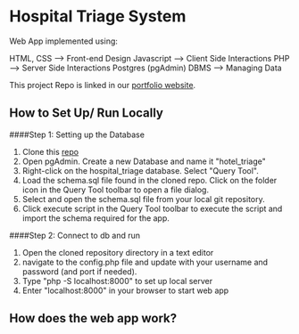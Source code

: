 # Hospital Triage System

Web App implemented using:

HTML, CSS --> Front-end Design
Javascript --> Client Side Interactions
PHP --> Server Side Interactions
Postgres (pgAdmin) DBMS --> Managing Data

This project Repo is linked in our [portfolio website](https://alperenakin.github.io/portfolio/).

## How to Set Up/ Run Locally

####Step 1: Setting up the Database
1. Clone this [repo](https://github.com/tahze0/hospital-triage-system)
2. Open pgAdmin. Create a new Database and name it "hotel_triage"
3. Right-click on the hospital_triage database. Select "Query Tool".
4. Load the schema.sql file found in the cloned repo. Click on the folder icon in the Query Tool toolbar to open a file dialog.
5. Select and open the schema.sql file from your local git repository.
6. Click execute script in the Query Tool toolbar to execute the script and import the schema required for the app.

####Step 2: Connect to db and run
1. Open the cloned repository directory in a text editor
2. navigate to the config.php file and update with your username and password (and port if needed).
3. Type "php -S localhost:8000" to set up local server
4. Enter "localhost:8000" in your browser to start web app

## How does the web app work?








